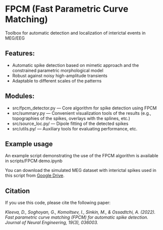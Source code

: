 # FPCM (Fast Parametric Curve Matching)
Toolbox for automatic detection and localization of interictal events in MEG/EEG

## Features:
- Automatic spike detection based on mimetic approach and the constrained parametric morphological model
- Robust against noisy high-amplitude transients
- Adaptable to different scales of the patterns

## Modules:
- src/fpcm_detector.py — Core algorithm for spike detection using FPCM
- src/summary.py — Convenient visualization tools of the results (e.g., topographies of the spikes, overlays with the splines, etc.)
- src/source_loc.py/ — Dipole fitting of the detected spikes
- src/utils.py/ — Auxiliary tools for evaluating performance, etc.

## Example usage
An example script demonstrating the use of the FPCM algorithm is available in scripts/FPCM demo.ipynb

You can download the simulated MEG dataset with interictal spikes used in this script from [Google Drive](https://drive.google.com/file/d/1MHGGDDmAxTF1qWi7Og86pMRp1SrorUzq/view?usp=share_link). 

## Citation
If you use this code, please cite the following paper:

*Kleeva, D., Soghoyan, G., Komoltsev, I., Sinkin, M., & Ossadtchi, A. (2022). Fast parametric curve matching (FPCM) for automatic spike detection. Journal of Neural Engineering, 19(3), 036003.* 
